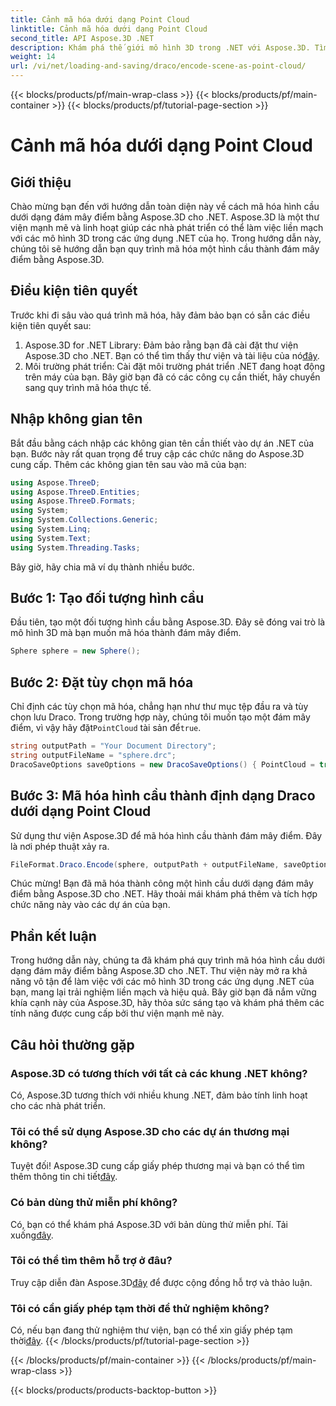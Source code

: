 ```yaml
---
title: Cảnh mã hóa dưới dạng Point Cloud
linktitle: Cảnh mã hóa dưới dạng Point Cloud
second_title: API Aspose.3D .NET
description: Khám phá thế giới mô hình 3D trong .NET với Aspose.3D. Tìm hiểu cách mã hóa các hình cầu thành các đám mây điểm một cách dễ dàng. Giải phóng sự sáng tạo của bạn bây giờ!
weight: 14
url: /vi/net/loading-and-saving/draco/encode-scene-as-point-cloud/
---
```


{{< blocks/products/pf/main-wrap-class >}}
{{< blocks/products/pf/main-container >}}
{{< blocks/products/pf/tutorial-page-section >}}

# Cảnh mã hóa dưới dạng Point Cloud

## Giới thiệu
Chào mừng bạn đến với hướng dẫn toàn diện này về cách mã hóa hình cầu dưới dạng đám mây điểm bằng Aspose.3D cho .NET. Aspose.3D là một thư viện mạnh mẽ và linh hoạt giúp các nhà phát triển có thể làm việc liền mạch với các mô hình 3D trong các ứng dụng .NET của họ. Trong hướng dẫn này, chúng tôi sẽ hướng dẫn bạn quy trình mã hóa một hình cầu thành đám mây điểm bằng Aspose.3D.
## Điều kiện tiên quyết
Trước khi đi sâu vào quá trình mã hóa, hãy đảm bảo bạn có sẵn các điều kiện tiên quyết sau:
1. Aspose.3D for .NET Library: Đảm bảo rằng bạn đã cài đặt thư viện Aspose.3D cho .NET. Bạn có thể tìm thấy thư viện và tài liệu của nó[đây](https://reference.aspose.com/3d/net/).
2. Môi trường phát triển: Cài đặt môi trường phát triển .NET đang hoạt động trên máy của bạn.
Bây giờ bạn đã có các công cụ cần thiết, hãy chuyển sang quy trình mã hóa thực tế.
## Nhập không gian tên
Bắt đầu bằng cách nhập các không gian tên cần thiết vào dự án .NET của bạn. Bước này rất quan trọng để truy cập các chức năng do Aspose.3D cung cấp. Thêm các không gian tên sau vào mã của bạn:
```csharp
using Aspose.ThreeD;
using Aspose.ThreeD.Entities;
using Aspose.ThreeD.Formats;
using System;
using System.Collections.Generic;
using System.Linq;
using System.Text;
using System.Threading.Tasks;
```
Bây giờ, hãy chia mã ví dụ thành nhiều bước.
## Bước 1: Tạo đối tượng hình cầu
Đầu tiên, tạo một đối tượng hình cầu bằng Aspose.3D. Đây sẽ đóng vai trò là mô hình 3D mà bạn muốn mã hóa thành đám mây điểm.
```csharp
Sphere sphere = new Sphere();
```
## Bước 2: Đặt tùy chọn mã hóa
 Chỉ định các tùy chọn mã hóa, chẳng hạn như thư mục tệp đầu ra và tùy chọn lưu Draco. Trong trường hợp này, chúng tôi muốn tạo một đám mây điểm, vì vậy hãy đặt`PointCloud` tài sản để`true`.
```csharp
string outputPath = "Your Document Directory";
string outputFileName = "sphere.drc";
DracoSaveOptions saveOptions = new DracoSaveOptions() { PointCloud = true };
```
## Bước 3: Mã hóa hình cầu thành định dạng Draco dưới dạng Point Cloud
Sử dụng thư viện Aspose.3D để mã hóa hình cầu thành đám mây điểm. Đây là nơi phép thuật xảy ra.
```csharp
FileFormat.Draco.Encode(sphere, outputPath + outputFileName, saveOptions);
```
Chúc mừng! Bạn đã mã hóa thành công một hình cầu dưới dạng đám mây điểm bằng Aspose.3D cho .NET.
Hãy thoải mái khám phá thêm và tích hợp chức năng này vào các dự án của bạn.
## Phần kết luận
Trong hướng dẫn này, chúng ta đã khám phá quy trình mã hóa hình cầu dưới dạng đám mây điểm bằng Aspose.3D cho .NET. Thư viện này mở ra khả năng vô tận để làm việc với các mô hình 3D trong các ứng dụng .NET của bạn, mang lại trải nghiệm liền mạch và hiệu quả.
Bây giờ bạn đã nắm vững khía cạnh này của Aspose.3D, hãy thỏa sức sáng tạo và khám phá thêm các tính năng được cung cấp bởi thư viện mạnh mẽ này.
## Câu hỏi thường gặp
### Aspose.3D có tương thích với tất cả các khung .NET không?
Có, Aspose.3D tương thích với nhiều khung .NET, đảm bảo tính linh hoạt cho các nhà phát triển.
### Tôi có thể sử dụng Aspose.3D cho các dự án thương mại không?
 Tuyệt đối! Aspose.3D cung cấp giấy phép thương mại và bạn có thể tìm thêm thông tin chi tiết[đây](https://purchase.aspose.com/buy).
### Có bản dùng thử miễn phí không?
Có, bạn có thể khám phá Aspose.3D với bản dùng thử miễn phí. Tải xuống[đây](https://releases.aspose.com/).
### Tôi có thể tìm thêm hỗ trợ ở đâu?
 Truy cập diễn đàn Aspose.3D[đây](https://forum.aspose.com/c/3d/18) để được cộng đồng hỗ trợ và thảo luận.
### Tôi có cần giấy phép tạm thời để thử nghiệm không?
 Có, nếu bạn đang thử nghiệm thư viện, bạn có thể xin giấy phép tạm thời[đây](https://purchase.aspose.com/temporary-license/).
{{< /blocks/products/pf/tutorial-page-section >}}

{{< /blocks/products/pf/main-container >}}
{{< /blocks/products/pf/main-wrap-class >}}

{{< blocks/products/products-backtop-button >}}
